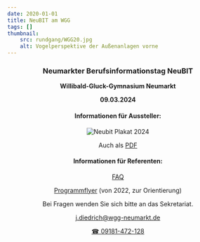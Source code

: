 ```yaml
---
date: 2020-01-01
title: NeuBIT am WGG
tags: []
thumbnail: 
    src: rundgang/WGG20.jpg
    alt: Vogelperspektive der Außenanlagen vorne
---
```

<center>


### Neumarkter Berufsinformationstag NeuBIT

**Willibald-Gluck-Gymnasium Neumarkt**

**09.03.2024**
 
#### Informationen für Aussteller:

![Neubit Plakat 2024](images/neubit/plakat24.jpg)

Auch als <a href="/documents/neubit/plakat24.pdf" target="_blank">PDF</a>

#### Informationen für Referenten:

<a href="/documents/neubit/FAQ_NeuBIT_Referenten_24.pdf" target="_blank">FAQ</a>

<a href="/documents/neubit/Programmflyer2022.pdf" target="_blank">Programmflyer</a> (von 2022, zur Orientierung)

Bei Fragen wenden Sie sich bitte an das Sekretariat.

<a href="mailto:j.diedrich@wgg-neumarkt.de"> j.diedrich@wgg-neumarkt.de</a>

<a href="tel:+499181472128"> &#9742; 09181-472-128</a>
</center>

